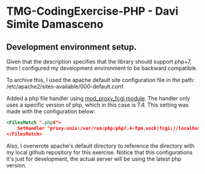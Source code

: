 # TMG-CodingExercise-PHP - Davi Simite Damasceno

## Development environment setup.

Given that the description specifies that the library should support php+7, then I configured my development environment to be backward compatible.

To archive this, I used the apache default site configuration file in the path: /etc/apache2/sites-available/000-default.conf.

Added a php file handler using [mod_proxy_fcgi module](https://httpd.apache.org/docs/2.4/mod/mod_proxy_fcgi.html). The handler only uses a specific version of php, which in this case is 7.4. This setting was made with the configuration below:
```xml
<FilesMatch ".php$">
    SetHandler "proxy:unix:/var/run/php/php7.4-fpm.sock|fcgi://localhost/"
</FilesMatch>
```

Also, I overwrote apache's default directory to reference the directory with my local github repository for this exercise. Notice that this configurations it's just for development, the actual server will be using the latest php version.